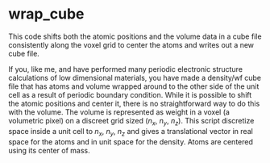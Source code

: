 # wrap_cube
This code shifts both the atomic positions and the volume data in a cube file consistently along the voxel grid to center the atoms and writes out a new cube file.

If you, like me, and have performed many periodic electronic structure calculations of low dimensional materials, you have made a density/wf cube file that has atoms and volume wrapped around to the other side of the unit cell as a result of periodic boundary condition. While it is possible to shift the atomic positions and center it, there is no straightforward way to do this with the volume. The volume is represented as weight in a voxel (a volumetric pixel) on a discreet grid sized ($n_x$, $n_y$, $n_z$). This script discretize space inside a unit cell to $n_x$, $n_y$, $n_z$ and gives a translational vector in real space for the atoms and in unit space for the density. Atoms are centered using its center of mass.
